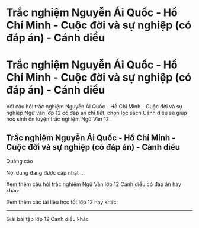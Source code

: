 # Trắc nghiệm Nguyễn Ái Quốc - Hồ Chí Minh - Cuộc đời và sự nghiệp (có đáp án) - Cánh diều

# Trắc nghiệm Nguyễn Ái Quốc - Hồ Chí Minh - Cuộc đời và sự nghiệp (có đáp án) - Cánh diều

Với câu hỏi trắc nghiệm Nguyễn Ái Quốc - Hồ Chí Minh - Cuộc đời và sự nghiệp Ngữ văn lớp 12 có đáp án chi tiết, chọn lọc sách Cánh diều sẽ giúp học sinh ôn luyện trắc nghiệm Ngữ Văn 12.

## Trắc nghiệm Nguyễn Ái Quốc - Hồ Chí Minh - Cuộc đời và sự nghiệp (có đáp án) - Cánh diều

Quảng cáo

Nội dung đang được cập nhật ...

Xem thêm câu hỏi trắc nghiệm Ngữ Văn lớp 12 Cánh diều có đáp án hay khác:

Xem thêm các tài liệu học tốt lớp 12 hay khác:

* * *

Giải bài tập lớp 12 Cánh diều khác
